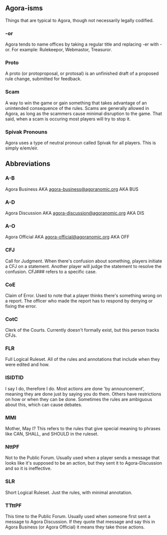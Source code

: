 ## Agora-isms

Things that are typical to Agora, though not necessarily legally codified.

### -or

Agora tends to name offices by taking a regular title and replacing -er with -or. For example: Rulekeepor, Webmastor, Treasuror.

### Proto

A proto (or protoproposal, or protosal) is an unfinished draft of a proposed rule change, submitted for feedback.

### Scam

A way to win the game or gain something that takes advantage of an unintended consequence of the rules. Scams are generally allowed in Agora, as long as the scammers cause minimal disruption to the game. That said, when a scam is occuring most players will try to stop it.

### Spivak Pronouns

Agora uses a type of neutral pronoun called Spivak for all players. This is simply e/em/eir.

## Abbreviations

### A-B

Agora Business AKA agora-business@agoranomic.org AKA BUS

### A-D

Agora Discussion AKA agora-discussion@agoranomic.org AKA DIS

### A-O

Agora Official AKA agora-official@agoranomic.org AKA OFF

### CFJ

Call for Judgment. When there's confusion about something, players initiate a CFJ on a statement. Another player will judge the statement to resolve the confusion. CFJ### refers to a specific case.

### CoE

Claim of Error. Used to note that a player thinks there's something wrong on a report. The officer who made the report has to respond by denying or fixing the error.

### CotC

Clerk of the Courts. Currently doesn't formally exist, but this person tracks CFJs.

### FLR

Full Logical Ruleset. All of the rules and annotations that include when they were edited and how.

### ISIDTID

I say I do, therefore I do. Most actions are done 'by announcement', meaning they are done just by saying you do them. Others have restrictions on how or when they can be done. Sometimes the rules are ambiguous about this, which can cause debates.

### MMI

Mother, May I? This refers to the rules that give special meaning to phrases like CAN, SHALL, and SHOULD in the ruleset.

### NttPF

Not to the Public Forum. Usually used when a player sends a message that looks like it's supposed to be an action, but they sent it to Agora-Discussion and so it is ineffective.

### SLR

Short Logical Ruleset. Just the rules, with minimal annotation.

### TTttPF

This time to the Public Forum. Usually used when someone first sent a message to Agora Discussion. If they quote that message and say this in Agora Business (or Agora Official) it means they take those actions.
